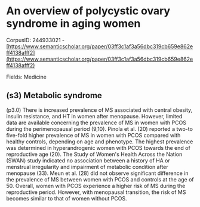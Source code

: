 # An overview of polycystic ovary syndrome in aging women

CorpusID: 244933021 - [https://www.semanticscholar.org/paper/03ff3c1af3a56dbc319cb659e862eff4138afff2](https://www.semanticscholar.org/paper/03ff3c1af3a56dbc319cb659e862eff4138afff2)

Fields: Medicine

## (s3) Metabolic syndrome
(p3.0) There is increased prevalence of MS associated with central obesity, insulin resistance, and HT in women after menopause. However, limited data are available concerning the prevalence of MS in women with PCOS during the perimenopausal period (9,10). Pinola et al. (20) reported a two-to five-fold higher prevalence of MS in women with PCOS compared with healthy controls, depending on age and phenotype. The highest prevalence was determined in hyperandrogenic women with PCOS towards the end of reproductive age (20). The Study of Women's Health Across the Nation (SWAN) study indicated no association between a history of HA or menstrual irregularity and impairment of metabolic condition after menopause (33). Meun et al. (28) did not observe significant difference in the prevalence of MS between women with PCOS and controls at the age of 50. Overall, women with PCOS experience a higher risk of MS during the reproductive period. However, with menopausal transition, the risk of MS becomes similar to that of women without PCOS.
